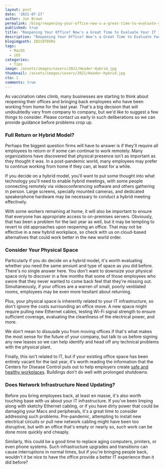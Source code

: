 ```yaml
---
layout: post
date: '2021-07-27'
author: Jon Brown
permalink: /blog/reopening-your-office-now-s-a-great-time-to-evaluate-your-it-infrastructure/
published: true
title: "Reopening Your Office? Now's a Great Time to Evaluate Your IT Infrastructure"
description: "Reopening Your Office? Now's a Great Time to Evaluate Your IT Infrastructure"
blogimgpath: 20210705Re
tags:
  - MacOS
  - iOS
categories:
  - tips
image: /assets/images/covers/2021/Header-Hybrid.jpg
thumbnail: /assets/images/covers/2021/Header-Hybrid.jpg
cta: 1
comments: true
---
```

As vaccination rates climb, many businesses are starting to think about
reopening their offices and bringing back employees who have been
working from home for the last year. That's a big decision that will
undoubtedly vary from company to company, but we'd like to suggest a few
things to consider. Please contact us early in such deliberations so we
can provide guidance before problems crop up.​

### Full Return or Hybrid Model?

Perhaps the biggest question firms will have to answer is if they'll
require all employees to return or if some can continue to work
remotely. Many organizations have discovered that physical presence
isn't as important as they thought it was. In a post-pandemic world,
many employees may prefer to continue working from home if they can, at
least for a while.

If you decide on a hybrid model, you'll want to put some thought into
what technology you'll need to enable hybrid meetings, with some people
connecting remotely via videoconferencing software and others gathering
in person. Large screens, specially mounted cameras, and dedicated
speakerphone hardware may be necessary to conduct a hybrid meeting
effectively.

With some workers remaining at home, it will also be important to ensure
that everyone has appropriate access to on-premises servers. Obviously,
that has been a problem for the last year as well, but it may be
tempting to revert to old approaches upon reopening an office. That may
not be effective in a new hybrid workplace, so check with us on
cloud-based alternatives that could work better in the new world order.​

### Consider Your Physical Space

Particularly if you do decide on a hybrid model, it's worth evaluating
whether you need the same amount and type of space as you did before.
There's no single answer here. You don't want to downsize your physical
space only to discover in a few months that some of those employees who
swore that they never wanted to come back feel that they're missing out.
Simultaneously, if your offices are a warren of small, poorly ventilated
rooms, employees may be even more hesitant about returning.

Plus, your physical space is inherently related to your IT
infrastructure, so don't ignore the costs surrounding an office move. A
new space might require pulling new Ethernet cables, testing Wi-Fi
signal strength to ensure sufficient coverage, evaluating the
cleanliness of the electrical power, and more.

We don't mean to dissuade you from moving offices if that's what makes
the most sense for the future of your company, but talk to us before
signing any new leases so we can help identify and head off any
technical problems with the physical plant.

Finally, this isn't related to IT, but if your existing office space has
been entirely vacant for the last year, it's worth reading the
information that the Centers for Disease Control puts out to help
employers create [safe and healthy
workplaces](https://www.cdc.gov/coronavirus/2019-ncov/community/office-buildings.html).
Buildings don't do well with prolonged shutdowns.​

### Does Network Infrastructure Need Updating?

Before you bring employees back, at least en masse, it's also worth
touching base with us about your IT infrastructure. If you've been
limping along with sketchy Ethernet cabling, or if you have dirty power
that could be damaging your Macs and peripherals, it's a great time to
consider addressing such problems. Pre-pandemic, attempting to install
new electrical circuits or pull new network cabling might have been too
disruptive, but with an office that's empty or nearly so, such work can
be done more quickly and cheaply.

Similarly, this could be a good time to replace aging computers,
printers, or even phone systems. Such infrastructure upgrades and
transitions can cause interruptions in normal times, but if you're
bringing people back, wouldn't it be nice to have the office provide a
better IT experience than it did before?
